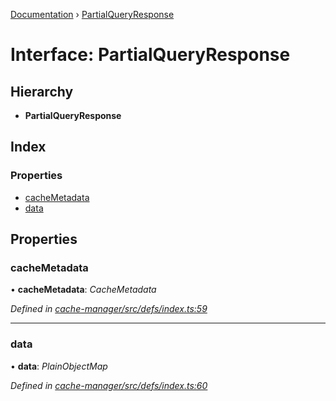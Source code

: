 [Documentation](../README.md) › [PartialQueryResponse](partialqueryresponse.md)

# Interface: PartialQueryResponse

## Hierarchy

* **PartialQueryResponse**

## Index

### Properties

* [cacheMetadata](partialqueryresponse.md#cachemetadata)
* [data](partialqueryresponse.md#data)

## Properties

###  cacheMetadata

• **cacheMetadata**: *CacheMetadata*

*Defined in [cache-manager/src/defs/index.ts:59](https://github.com/badbatch/graphql-box/blob/1f1e01d3/packages/cache-manager/src/defs/index.ts#L59)*

___

###  data

• **data**: *PlainObjectMap*

*Defined in [cache-manager/src/defs/index.ts:60](https://github.com/badbatch/graphql-box/blob/1f1e01d3/packages/cache-manager/src/defs/index.ts#L60)*
